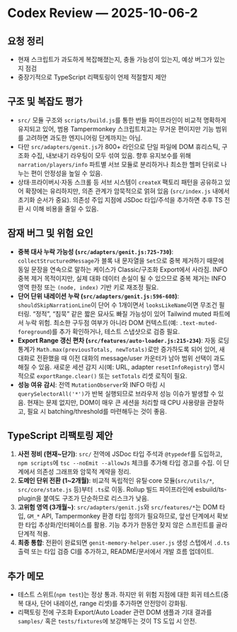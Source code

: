 # Codex Review — 2025-10-06-2

## 요청 정리
- 현재 스크립트가 과도하게 복잡해졌는지, 충돌 가능성이 있는지, 예상 버그가 있는지 점검
- 중장기적으로 TypeScript 리팩토링이 언제 적절할지 제안

## 구조 및 복잡도 평가
- `src/` 모듈 구조와 `scripts/build.js`를 통한 번들 파이프라인이 비교적 명확하게 유지되고 있어, 범용 Tampermonkey 스크립트치고는 무거운 편이지만 기능 범위를 고려하면 과도한 엔지니어링 단계까지는 아님.
- 다만 `src/adapters/genit.js`가 800+ 라인으로 단일 파일에 DOM 휴리스틱, 구조화 수집, 내보내기 라우팅이 모두 섞여 있음. 향후 유지보수를 위해 `narration/players/info` 파트별 서브 모듈로 분리하거나 최소한 헬퍼 단위로 나누는 편이 안정성을 높일 수 있음.
- 상태·프라이버시·자동 스크롤 등 서브 시스템이 `createX` 팩토리 패턴을 공유하고 있어 확장에는 유리하지만, 의존 관계가 암묵적으로 얽혀 있음 (`src/index.js` 내에서 초기화 순서가 중요). 의존성 주입 지점에 JSDoc 타입/주석을 추가하면 추후 TS 전환 시 이해 비용을 줄일 수 있음.

## 잠재 버그 및 위험 요인
- **중복 대사 누락 가능성 (`src/adapters/genit.js:725-730`)**: `collectStructuredMessage`가 블록 내 문자열을 `Set`으로 중복 제거하기 때문에 동일 문장을 연속으로 말하는 케이스가 Classic/구조화 Export에서 사라짐. INFO 중복 제거 목적이지만, 실제 대화 데이터 손실이 될 수 있으므로 중복 제거는 INFO 영역 한정 또는 `(node, index)` 기반 키로 재조정 필요.
- **단어 단위 내레이션 누락 (`src/adapters/genit.js:596-608`)**: `shouldSkipNarrationLine`이 단어 수 1개이면서 `looksLikeName`이면 무조건 필터링. “정적”, “침묵” 같은 짧은 묘사도 빠질 가능성이 있어 Tailwind muted 파트에서 누락 위험. 최소한 구두점 여부가 아니라 DOM 컨텍스트(예: `.text-muted-foreground`)를 추가 확인하거나, 테스트 스냅샷으로 검증 필요.
- **Export Range 갱신 편차 (`src/features/auto-loader.js:215-234`)**: 자동 로딩 통계가 `Math.max(previousTotals, newTotals)`로만 증가하도록 되어 있어, 새 대화로 전환했을 때 이전 대화의 message/user 카운터가 남아 범위 선택이 과도해질 수 있음. 새로운 세션 감지 시(예: URL, adapter `resetInfoRegistry`) 명시적으로 `exportRange.clear()` 또는 `setTotals` 리셋 로직이 필요.
- **성능 여유 감시**: 전역 `MutationObserver`와 INFO 마킹 시 `querySelectorAll('*')`가 반복 실행되므로 브라우저 성능 이슈가 발생할 수 있음. 현재는 문제 없지만, DOM이 매우 큰 세션을 처리할 때 CPU 사용량을 관찰하고, 필요 시 batching/threshold를 마련해두는 것이 좋음.

## TypeScript 리팩토링 제안
1. **사전 정비 (현재~단기)**: `src/` 전역에 JSDoc 타입 주석과 `@typedef`를 도입하고, `npm scripts`에 `tsc --noEmit --allowJs` 체크를 추가해 타입 경고를 수집. 이 단계에서 의존성 그래프와 암묵적 계약을 정리.
2. **도메인 단위 전환 (1~2개월)**: 비교적 독립적인 유틸·core 모듈(`src/utils/*`, `src/core/state.js` 등)부터 `.ts`로 이동. Rollup 빌드 파이프라인에 esbuild/ts-plugin을 붙여도 구조가 단순하므로 리스크가 낮음.
3. **고위험 영역 (3개월~)**: `src/adapters/genit.js`와 `src/features/*`는 DOM 타입, `GM_*` API, Tampermonkey 환경 타입 정의가 필요하므로, 앞선 단계에서 확보한 타입 추상화/인터페이스를 활용. 기능 추가가 한동안 잦지 않은 스프린트를 골라 단계적 적용.
4. **최종 통합**: 전환이 완료되면 `genit-memory-helper.user.js` 생성 스텝에서 `.d.ts` 출력 또는 타입 검증 CI를 추가하고, README/문서에서 개발 흐름 업데이트.

## 추가 메모
- 테스트 스위트(`npm test`)는 정상 통과. 하지만 위 위험 지점에 대한 회귀 테스트(중복 대사, 단어 내레이션, range 리셋)를 추가하면 안전망이 강화됨.
- 리팩토링 전에 구조화 Export/Auto Loader 관련 DOM 샘플과 기대 결과를 `samples/` 혹은 `tests/fixtures`에 보강해두는 것이 TS 도입 시 안전.
